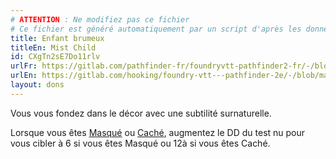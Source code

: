 ```yaml
---
# ATTENTION : Ne modifiez pas ce fichier
# Ce fichier est généré automatiquement par un script d'après les données du module Foundry VTT officiel et de sa traduction
title: Enfant brumeux
titleEn: Mist Child
id: CXgTn2sE7Do11rlv
urlFr: https://gitlab.com/pathfinder-fr/foundryvtt-pathfinder2-fr/-/blob/master/data/feats/CXgTn2sE7Do11rlv.htm
urlEn: https://gitlab.com/hooking/foundry-vtt---pathfinder-2e/-/blob/master/packs/data/feats.db/mist-child.json
layout: dons
---
```

Vous vous fondez dans le décor avec une subtilité surnaturelle.

Lorsque vous êtes [Masqué](../conditions/masqué.md) ou [Caché](../conditions/caché.md), augmentez le DD du test nu pour vous cibler à 6 si vous êtes Masqué ou 12à  si vous êtes Caché.
